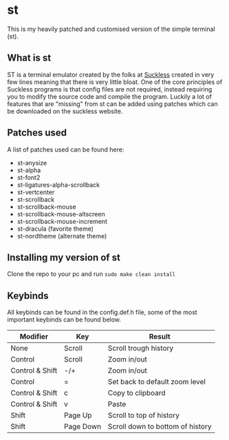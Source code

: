 # st

This is my heavily patched and customised version of the simple terminal (st).

## What is st

ST is a terminal emulator created by the folks at [Suckless](https://suckless.org) created in very few lines meaning that there is very little bloat.
One of the core principles of Suckless programs is that config files are not required, instead requiring you to modify the source code and compile the program.
Luckily a lot of features that are "missing" from st can be added using patches which can be downloaded on the suckless website.

## Patches used

A list of patches used can be found here:

* st-anysize
* st-alpha
* st-font2
* st-ligatures-alpha-scrollback
* st-vertcenter
* st-scrollback
* st-scrollback-mouse
* st-scrollback-mouse-altscreen
* st-scrollback-mouse-increment
* st-dracula (favorite theme)
* st-nordtheme (alternate theme)

## Installing my version of st

Clone the repo to your pc and run ``sudo make clean install``

## Keybinds

All keybinds can be found in the config.def.h file, some of the most important keybinds can be found below.

| Modifier        | Key       | Result                           |
|-----------------|-----------|----------------------------------|
| None            | Scroll    | Scroll trough history            |
| Control         | Scroll    | Zoom in/out                      |
| Control & Shift | -/+       | Zoom in/out                      |
| Control         | =         | Set back to default zoom level   |
| Control & Shift | c         | Copy to clipboard                |
| Control & Shift | v         | Paste                            |
| Shift           | Page Up   | Scroll to top of history         |
| Shift           | Page Down | Scroll down to bottom of history |
